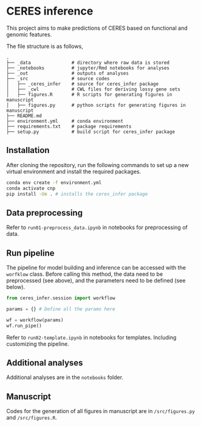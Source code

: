 # CERES inference

This project aims to make predictions of CERES based on functional and genomic features. 

The file structure is as follows,
```
.
├── _data               # directory where raw data is stored
├── _notebooks          # jupyter/Rmd notebooks for analyses
├── _out                # outputs of analyses
├── _src                # source codes
│   ├── _ceres_infer    # source for ceres_infer package
│   ├── _cwl            # CWL files for deriving lossy gene sets
│   ├── figures.R       # R scripts for generating figures in manuscript
│   ├── figures.py      # python scripts for generating figures in manuscript
├── README.md
├── environment.yml     # conda environment
├── requirements.txt    # package requirements
├── setup.py            # build script for ceres_infer package
```

## Installation
After cloning the repository, run the following commands to set up a new virtual environment and install the required packages.

```bash
conda env create -f environment.yml
conda activate cnp
pip install -Ue . # installs the ceres_infer package
```

## Data preprocessing

Refer to `run01-preprocess_data.ipynb` in notebooks for preprocessing of data.

## Run pipeline

The pipeline for model building and inference can be accessed with the `worfklow` class. Before calling this method, the data need to be preprocessed (see above), and the parameters need to be defined (see below).

```python
from ceres_infer.session import workflow

params = {} # Define all the params here

wf = workflow(params)
wf.run_pipe()
```

Refer to `run02-template.ipynb` in notebooks for templates. Including customizing the pipeline.

## Additional analyses

Additional analyses are in the `notebooks` folder.

## Manuscript

Codes for the generation of all figures in manuscript are in `/src/figures.py` and `/src/figures.R`.
